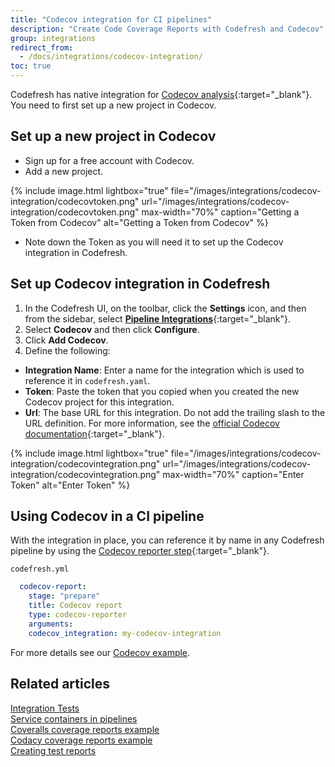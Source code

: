 ```yaml
---
title: "Codecov integration for CI pipelines"
description: "Create Code Coverage Reports with Codefresh and Codecov"
group: integrations
redirect_from:
  - /docs/integrations/codecov-integration/
toc: true
---
```


Codefresh has native integration for [Codecov analysis](https://about.codecov.io/){:target="\_blank"}.
You need to first set up a new project in Codecov. 

## Set up a new project in Codecov

* Sign up for a free account with Codecov.
* Add a new project.

{% include image.html 
lightbox="true" 
file="/images/integrations/codecov-integration/codecovtoken.png" 
url="/images/integrations/codecov-integration/codecovtoken.png"
max-width="70%"
caption="Getting a Token from Codecov"
alt="Getting a Token from Codecov"
%}
 
* Note down the Token as you will need it to set up the Codecov integration in Codefresh.

## Set up Codecov integration in Codefresh


1. In the Codefresh UI, on the toolbar, click the **Settings** icon, and then from the sidebar, select [**Pipeline Integrations**](https://g.codefresh.io/account-admin/account-conf/integration){:target="\_blank"}. 
1. Select **Codecov** and then click **Configure**.
1. Click **Add Codecov**.
1. Define the following:  
  * **Integration Name**: Enter a name for the integration which is used to reference it in `codefresh.yaml`.
  * **Token**: Paste the token that you copied when you created the new Codecov project for this integration. 
  * **Url**: The base URL for this integration. Do not add the trailing slash to the URL definition. For more information, see the [official Codecov documentation](https://docs.codecov.com/docs/configuration#codecov-url){:target="\_blank"}. 


{% include image.html 
lightbox="true" 
file="/images/integrations/codecov-integration/codecovintegration.png" 
url="/images/integrations/codecov-integration/codecovintegration.png"
max-width="70%"
caption="Enter Token"
alt="Enter Token"
%}



## Using Codecov in a CI pipeline

With the integration in place, you can reference it by name in any Codefresh pipeline by using the [Codecov reporter step](https://codefresh.io/steps/step/codecov-reporter){:target="\_blank"}.

`codefresh.yml`
```yaml
  codecov-report:
	stage: "prepare"
	title: Codecov report
	type: codecov-reporter
	arguments:
  	codecov_integration: my-codecov-integration
```	  

For more details see our [Codecov example](https://codefresh.io/docs/docs/example-catalog/ci-examples/codecov-testing/).

## Related articles
[Integration Tests]({{site.baseurl}}/docs/testing/integration-tests/)  
[Service containers in pipelines]({{site.baseurl}}/docs/pipelines/service-containers/)  
[Coveralls coverage reports example]({{site.baseurl}}/docs/example-catalog/ci-examples/coveralls-testing/)  
[Codacy coverage reports example]({{site.baseurl}}/docs/example-catalog/ci-examples/codacy-testing/)  
[Creating test reports]({{site.baseurl}}/docs/testing/test-reports/)  
